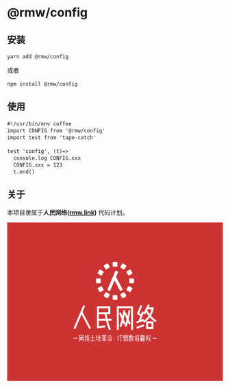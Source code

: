 <!-- 本文件由 ./readme.make.md 自动生成，请不要直接修改此文件 -->

# @rmw/config

##  安装

```
yarn add @rmw/config
```

或者

```
npm install @rmw/config
```

## 使用

```
#!/usr/bin/env coffee
import CONFIG from '@rmw/config'
import test from 'tape-catch'

test 'config', (t)=>
  console.log CONFIG.xxx
  CONFIG.xxx = 123
  t.end()

```

## 关于

本项目隶属于**人民网络([rmw.link](//rmw.link))** 代码计划。

![人民网络](https://raw.githubusercontent.com/rmw-link/logo/master/rmw.red.bg.svg)
